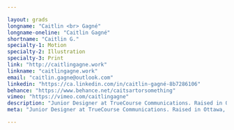 ```yaml
---

layout: grads
longname: "Caitlin <br> Gagné"
longname-oneline: "Caitlin Gagné"
shortname: "Caitlin G."
specialty-1: Motion
specialty-2: Illustration
specialty-3: Print
link: "http://caitlingagne.work"
linkname: "caitlingagne.work"
email: "caitlin.gagne@outlook.com"
linkedin: "https://ca.linkedin.com/in/caitlin-gagné-8b7286106"
behance: "https://www.behance.net/caitsartorsomething"
vimeo: "https://vimeo.com/caitlingagne"
description: "Junior Designer at TrueCourse Communications. Raised in Ottawa, I'll be moving to New Zealand after graduation to start another adventure."
meta: "Junior Designer at TrueCourse Communications. Raised in Ottawa, I'll be moving to New Zealand after graduation to start another adventure."

---
```

